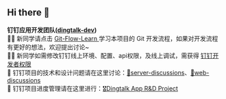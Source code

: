 ## Hi there 👋

**钉钉应用开发团队([dingtalk-dev](https://github.com/orgs/nju-softeng/teams/dingtalk-dev))**  
 🙋‍♀️ 新同学请点击 [ Git-Flow-Learn ](https://github.com/nju-softeng/git-flow-learn) 学习本项目的 Git 开发流程，如果对开发流程有更好的想法，欢迎提出讨论~  
 👩‍💻 新同学如需修改钉钉线上环境、配置、api权限，及线上调试，需获得 [钉钉开发者权限](https://github.com/nju-softeng/dingtalk-app-server/discussions/91)  
 🌈 钉钉项目的技术和设计问题请在这里讨论：[🎈server-discussions](https://github.com/nju-softeng/dingtalk-app-server/discussions)、[🎫web-discussions](https://github.com/nju-softeng/dingtalk-app-web/discussions)  
 🎈 钉钉项目进度管理请在这里进行：[🎖️Dingtalk App R&D Project](https://github.com/orgs/nju-softeng/projects/1)  


